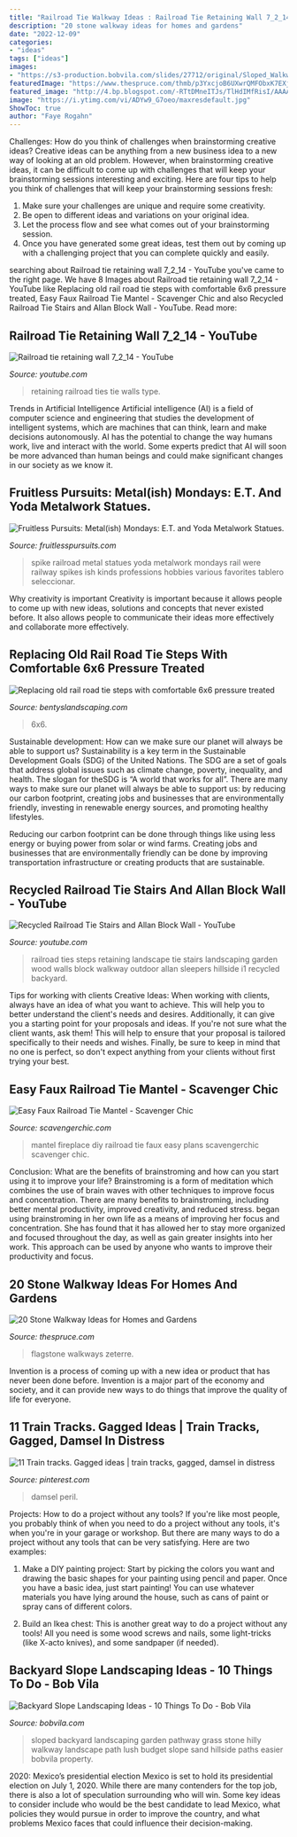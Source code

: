 ```yaml
---
title: "Railroad Tie Walkway Ideas : Railroad Tie Retaining Wall 7_2_14"
description: "20 stone walkway ideas for homes and gardens"
date: "2022-12-09"
categories:
- "ideas"
tags: ["ideas"]
images:
- "https://s3-production.bobvila.com/slides/27712/original/Sloped_Walkway.jpeg?1533304231"
featuredImage: "https://www.thespruce.com/thmb/p3YxcjoB6UXwrQMFObxK7EXjVrc=/1500x1114/filters:no_upscale():max_bytes(150000):strip_icc()/ZeterreFlagstone-5b0e4095fa6bcc0037869c25.jpg"
featured_image: "http://4.bp.blogspot.com/-RTtDMneITJs/TlHdIMfRisI/AAAAAAAAAMg/LBVao4njWx0/s1600/IMG_1072.JPG"
image: "https://i.ytimg.com/vi/ADYw9_G7oeo/maxresdefault.jpg"
ShowToc: true
author: "Faye Rogahn"
---
```



Challenges: How do you think of challenges when brainstorming creative ideas?
Creative ideas can be anything from a new business idea to a new way of looking at an old problem. However, when brainstorming creative ideas, it can be difficult to come up with challenges that will keep your brainstorming sessions interesting and exciting. Here are four tips to help you think of challenges that will keep your brainstorming sessions fresh: 
1) Make sure your challenges are unique and require some creativity.
2) Be open to different ideas and variations on your original idea.
3) Let the process flow and see what comes out of your brainstorming session.
4) Once you have generated some great ideas, test them out by coming up with a challenging project that you can complete quickly and easily.

	

		
searching about Railroad tie retaining wall 7_2_14 - YouTube you've came to the right page. We have 8 Images about Railroad tie retaining wall 7_2_14 - YouTube like Replacing old rail road tie steps with comfortable 6x6 pressure treated, Easy Faux Railroad Tie Mantel - Scavenger Chic and also Recycled Railroad Tie Stairs and Allan Block Wall - YouTube. Read more:
		
    
## Railroad Tie Retaining Wall 7_2_14 - YouTube

<img loading=lazy src="https://i.ytimg.com/vi/ADYw9_G7oeo/maxresdefault.jpg" onerror="this.onerror=null;this.src='https://tse4.mm.bing.net/th?id=OIP.OIq4-XqYAREbOOf07rYF-AHaEK&amp;pid=15.1';" alt="Railroad tie retaining wall 7_2_14 - YouTube">

_Source: youtube.com_

>retaining railroad ties tie walls type. 

	

Trends in Artificial Intelligence
Artificial intelligence (AI) is a field of computer science and engineering that studies the development of intelligent systems, which are machines that can think, learn and make decisions autonomously. AI has the potential to change the way humans work, live and interact with the world. Some experts predict that AI will soon be more advanced than human beings and could make significant changes in our society as we know it.

    
## Fruitless Pursuits: Metal(ish) Mondays: E.T. And Yoda Metalwork Statues.

<img loading=lazy src="http://4.bp.blogspot.com/-RTtDMneITJs/TlHdIMfRisI/AAAAAAAAAMg/LBVao4njWx0/s1600/IMG_1072.JPG" onerror="this.onerror=null;this.src='https://tse1.mm.bing.net/th?id=OIP.8KZvCofCUBXwSA0Hn7mdNQHaJ6&amp;pid=15.1';" alt="Fruitless Pursuits: Metal(ish) Mondays: E.T. and Yoda Metalwork Statues.">

_Source: fruitlesspursuits.com_

>spike railroad metal statues yoda metalwork mondays rail were railway spikes ish kinds professions hobbies various favorites tablero seleccionar. 

	

Why creativity is important
Creativity is important because it allows people to come up with new ideas, solutions and concepts that never existed before. It also allows people to communicate their ideas more effectively and collaborate more effectively.

    
## Replacing Old Rail Road Tie Steps With Comfortable 6x6 Pressure Treated

<img loading=lazy src="http://bentyslandscaping.com/wp-content/uploads/2020/03/IMG_1708-rotated.jpg" onerror="this.onerror=null;this.src='https://tse1.mm.bing.net/th?id=OIP.yvdBkAIVmfUKy84ZPjSebwHaJ4&amp;pid=15.1';" alt="Replacing old rail road tie steps with comfortable 6x6 pressure treated">

_Source: bentyslandscaping.com_

>6x6. 

	

Sustainable development: How can we make sure our planet will always be able to support us?
Sustainability is a key term in the Sustainable Development Goals (SDG) of the United Nations. The SDG are a set of goals that address global issues such as climate change, poverty, inequality, and health. The slogan for theSDG is “A world that works for all”.
There are many ways to make sure our planet will always be able to support us: by reducing our carbon footprint, creating jobs and businesses that are environmentally friendly, investing in renewable energy sources, and promoting healthy lifestyles.

Reducing our carbon footprint can be done through things like using less energy or buying power from solar or wind farms. Creating jobs and businesses that are environmentally friendly can be done by improving transportation infrastructure or creating products that are sustainable.

    
## Recycled Railroad Tie Stairs And Allan Block Wall - YouTube

<img loading=lazy src="https://i.ytimg.com/vi/4BJadGc_U38/maxresdefault.jpg" onerror="this.onerror=null;this.src='https://tse1.mm.bing.net/th?id=OIP.SQC1IjEkF2t6Vjf6LFWWUAHaEK&amp;pid=15.1';" alt="Recycled Railroad Tie Stairs and Allan Block Wall - YouTube">

_Source: youtube.com_

>railroad ties steps retaining landscape tie stairs landscaping garden wood walls block walkway outdoor allan sleepers hillside i1 recycled backyard. 

	

Tips for working with clients
Creative Ideas: When working with clients, always have an idea of what you want to achieve. This will help you to better understand the client's needs and desires. Additionally, it can give you a starting point for your proposals and ideas. If you're not sure what the client wants, ask them! This will help to ensure that your proposal is tailored specifically to their needs and wishes. Finally, be sure to keep in mind that no one is perfect, so don't expect anything from your clients without first trying your best.

    
## Easy Faux Railroad Tie Mantel - Scavenger Chic

<img loading=lazy src="http://scavengerchic.com/wp-content/uploads/2017/03/DIY-Fireplace-mantel-faux-railroad-tie-003.jpg" onerror="this.onerror=null;this.src='https://tse3.mm.bing.net/th?id=OIP.E-g1nBqfBVMgCdpNlkVu7gHaJe&amp;pid=15.1';" alt="Easy Faux Railroad Tie Mantel - Scavenger Chic">

_Source: scavengerchic.com_

>mantel fireplace diy railroad tie faux easy plans scavengerchic scavenger chic. 

	

Conclusion: What are the benefits of brainstroming and how can you start using it to improve your life?
Brainstroming is a form of meditation which combines the use of brain waves with other techniques to improve focus and concentration. There are many benefits to brainstroming, including better mental productivity, improved creativity, and reduced stress. began using brainstroming in her own life as a means of improving her focus and concentration. She has found that it has allowed her to stay more organized and focused throughout the day, as well as gain greater insights into her work. This approach can be used by anyone who wants to improve their productivity and focus.

    
## 20 Stone Walkway Ideas For Homes And Gardens

<img loading=lazy src="https://www.thespruce.com/thmb/p3YxcjoB6UXwrQMFObxK7EXjVrc=/1500x1114/filters:no_upscale():max_bytes(150000):strip_icc()/ZeterreFlagstone-5b0e4095fa6bcc0037869c25.jpg" onerror="this.onerror=null;this.src='https://tse1.mm.bing.net/th?id=OIP.nH0sme9E9tKMqnHSst_PHgHaFg&amp;pid=15.1';" alt="20 Stone Walkway Ideas for Homes and Gardens">

_Source: thespruce.com_

>flagstone walkways zeterre. 

	

Invention is a process of coming up with a new idea or product that has never been done before. Invention is a major part of the economy and society, and it can provide new ways to do things that improve the quality of life for everyone.

    
## 11 Train Tracks. Gagged Ideas | Train Tracks, Gagged, Damsel In Distress

<img loading=lazy src="https://i.pinimg.com/474x/91/23/68/912368d226695996551dded70faf4e9f--silence-track.jpg" onerror="this.onerror=null;this.src='https://tse1.mm.bing.net/th?id=OIP.K6Nm7gXBQy9mb57Xor1pigAAAA&amp;pid=15.1';" alt="11 Train tracks. Gagged ideas | train tracks, gagged, damsel in distress">

_Source: pinterest.com_

>damsel peril. 

	

Projects: How to do a project without any tools?
If you're like most people, you probably think of when you need to do a project without any tools, it's when you're in your garage or workshop. But there are many ways to do a project without any tools that can be very satisfying. Here are two examples: 
1. Make a DIY painting project: Start by picking the colors you want and drawing the basic shapes for your painting using pencil and paper. Once you have a basic idea, just start painting! You can use whatever materials you have lying around the house, such as cans of paint or spray cans of different colors. 

2. Build an Ikea chest: This is another great way to do a project without any tools! All you need is some wood screws and nails, some light-tricks (like X-acto knives), and some sandpaper (if needed).

    
## Backyard Slope Landscaping Ideas - 10 Things To Do - Bob Vila

<img loading=lazy src="https://s3-production.bobvila.com/slides/27712/original/Sloped_Walkway.jpeg?1533304231" onerror="this.onerror=null;this.src='https://tse4.mm.bing.net/th?id=OIP.IqMdaVGdv4q0xFJtEu89vAHaJ4&amp;pid=15.1';" alt="Backyard Slope Landscaping Ideas - 10 Things To Do - Bob Vila">

_Source: bobvila.com_

>sloped backyard landscaping garden pathway grass stone hilly walkway landscape path lush budget slope sand hillside paths easier bobvila property. 

	

2020: Mexico’s presidential election
Mexico is set to hold its presidential election on July 1, 2020. While there are many contenders for the top job, there is also a lot of speculation surrounding who will win. Some key ideas to consider include who would be the best candidate to lead Mexico, what policies they would pursue in order to improve the country, and what problems Mexico faces that could influence their decision-making.

